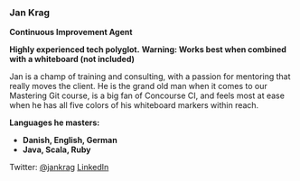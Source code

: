 ---
---
### Jan Krag

**Continuous Improvement Agent**

**Highly experienced tech polyglot.**
**Warning: Works best when combined with a whiteboard (not included)**

Jan is a champ of training and consulting, with a passion for mentoring that really moves the client. He is the grand old man when it comes to our Mastering Git course, is a big fan of Concourse CI, and feels most at ease when he has all five colors of his whiteboard markers within reach.

**Languages he masters:**

- **Danish, English, German**
- **Java, Scala, Ruby**

Twitter: [@jankrag](https://twitter.com/jankrag)
[LinkedIn](https://dk.linkedin.com/in/jankrag)
